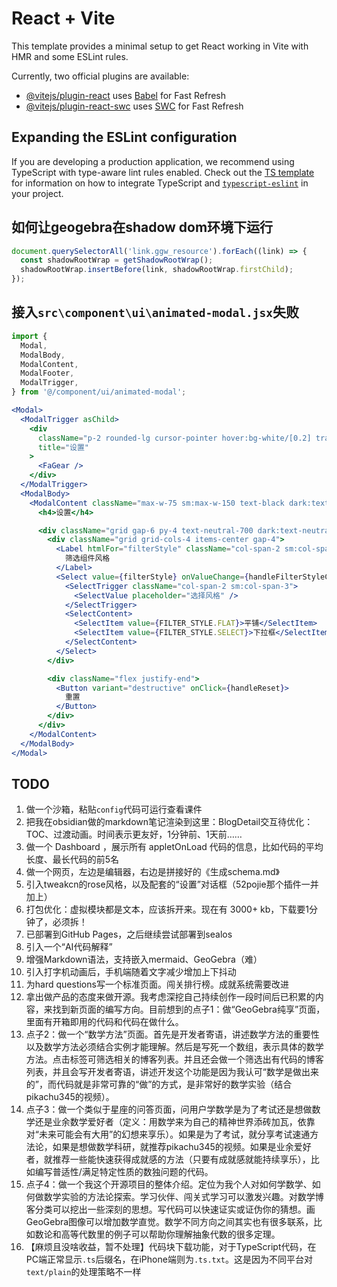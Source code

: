 # React + Vite

This template provides a minimal setup to get React working in Vite with HMR and some ESLint rules.

Currently, two official plugins are available:

- [@vitejs/plugin-react](https://github.com/vitejs/vite-plugin-react/blob/main/packages/plugin-react) uses [Babel](https://babeljs.io/) for Fast Refresh
- [@vitejs/plugin-react-swc](https://github.com/vitejs/vite-plugin-react/blob/main/packages/plugin-react-swc) uses [SWC](https://swc.rs/) for Fast Refresh

## Expanding the ESLint configuration

If you are developing a production application, we recommend using TypeScript with type-aware lint rules enabled. Check out the [TS template](https://github.com/vitejs/vite/tree/main/packages/create-vite/template-react-ts) for information on how to integrate TypeScript and [`typescript-eslint`](https://typescript-eslint.io) in your project.

## 如何让geogebra在shadow dom环境下运行

```js
document.querySelectorAll('link.ggw_resource').forEach((link) => {
  const shadowRootWrap = getShadowRootWrap();
  shadowRootWrap.insertBefore(link, shadowRootWrap.firstChild);
});
```

## 接入`src\component\ui\animated-modal.jsx`失败

```jsx
import {
  Modal,
  ModalBody,
  ModalContent,
  ModalFooter,
  ModalTrigger,
} from '@/component/ui/animated-modal';

<Modal>
  <ModalTrigger asChild>
    <div
      className="p-2 rounded-lg cursor-pointer hover:bg-white/[0.2] transition-colors text-white"
      title="设置"
    >
      <FaGear />
    </div>
  </ModalTrigger>
  <ModalBody>
    <ModalContent className="max-w-75 sm:max-w-150 text-black dark:text-white">
      <h4>设置</h4>

      <div className="grid gap-6 py-4 text-neutral-700 dark:text-neutral-300">
        <div className="grid grid-cols-4 items-center gap-4">
          <Label htmlFor="filterStyle" className="col-span-2 sm:col-span-1 justify-end">
            筛选组件风格
          </Label>
          <Select value={filterStyle} onValueChange={handleFilterStyleChange}>
            <SelectTrigger className="col-span-2 sm:col-span-3">
              <SelectValue placeholder="选择风格" />
            </SelectTrigger>
            <SelectContent>
              <SelectItem value={FILTER_STYLE.FLAT}>平铺</SelectItem>
              <SelectItem value={FILTER_STYLE.SELECT}>下拉框</SelectItem>
            </SelectContent>
          </Select>
        </div>

        <div className="flex justify-end">
          <Button variant="destructive" onClick={handleReset}>
            重置
          </Button>
        </div>
      </div>
    </ModalContent>
  </ModalBody>
</Modal>
```

## TODO

1. 做一个沙箱，粘贴`config`代码可运行查看课件
2. 把我在obsidian做的markdown笔记渲染到这里：BlogDetail交互待优化：TOC、过渡动画。时间表示更友好，1分钟前、1天前……
3. 做一个 Dashboard ，展示所有 appletOnLoad 代码的信息，比如代码的平均长度、最长代码的前5名
4. 做一个网页，左边是编辑器，右边是拼接好的《生成schema.md》
5. 引入tweakcn的rose风格，以及配套的“设置”对话框（52pojie那个插件一并加上）
6. 打包优化：虚拟模块都是文本，应该拆开来。现在有 3000+ kb，下载要1分钟了，必须拆！
7. 已部署到GitHub Pages，之后继续尝试部署到sealos
8. 引入一个“AI代码解释”
9. 增强Markdown语法，支持嵌入mermaid、GeoGebra（难）
10. 引入打字机动画后，手机端随着文字减少增加上下抖动
11. 为hard questions写一个标准页面。闯关排行榜。成就系统需要改进
12. 拿出做产品的态度来做开源。我考虑深挖自己持续创作一段时间后已积累的内容，来找到新页面的编写方向。目前想到的点子1：做“GeoGebra纯享”页面，里面有开箱即用的代码和代码在做什么。
13. 点子2：做一个“数学方法”页面。首先是开发者寄语，讲述数学方法的重要性以及数学方法必须结合实例才能理解。然后是写死一个数组，表示具体的数学方法。点击标签可筛选相关的博客列表。并且还会做一个筛选出有代码的博客列表，并且会写开发者寄语，讲述开发这个功能是因为我认可“数学是做出来的”，而代码就是非常可靠的“做”的方式，是非常好的数学实验（结合pikachu345的视频）。
14. 点子3：做一个类似于星座的问答页面，问用户学数学是为了考试还是想做数学还是业余数学爱好者（定义：用数学来为自己的精神世界添砖加瓦，依靠对“未来可能会有大用”的幻想来享乐）。如果是为了考试，就分享考试速通方法论，如果是想做数学科研，就推荐pikachu345的视频。如果是业余爱好者，就推荐一些能快速获得成就感的方法（只要有成就感就能持续享乐），比如编写普适性/满足特定性质的数独问题的代码。
15. 点子4：做一个我这个开源项目的整体介绍。定位为我个人对如何学数学、如何做数学实验的方法论探索。学习伙伴、闯关式学习可以激发兴趣。对数学博客分类可以挖出一些深刻的思想。写代码可以快速证实或证伪你的猜想。画GeoGebra图像可以增加数学直觉。数学不同方向之间其实也有很多联系，比如数论和高等代数里的例子可以帮助你理解抽象代数的很多定理。
16. 【麻烦且没啥收益，暂不处理】代码块下载功能，对于TypeScript代码，在PC端正常显示`.ts`后缀名，在iPhone端则为`.ts.txt`。这是因为不同平台对`text/plain`的处理策略不一样
